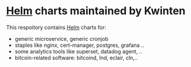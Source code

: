 # [Helm](https://helm.sh) charts maintained by Kwinten

This respoitory contains [Helm](https://helm.sh) charts for:

- generic microservice, generic cronjob
- staples like nginx, cert-manager, postgres, grafana ..
- some analytics tools like superset, datadog agent, ..
- bitcoin-related software: bitcoind, lnd, eclair, cln,..

